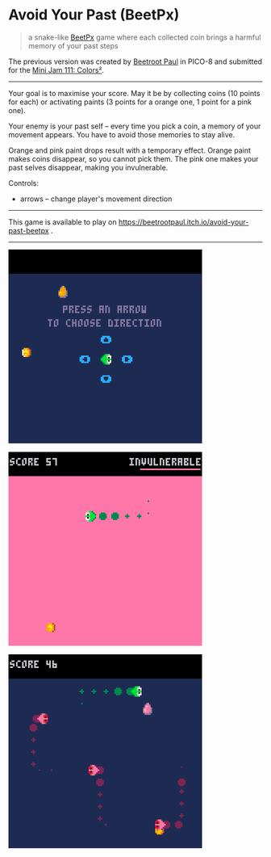 # Avoid Your Past (BeetPx)

> a snake-like [BeetPx](https://github.com/beetrootpaul/beetpx) game where each
> collected coin brings a harmful memory of your past steps

The previous version was created by [Beetroot Paul](https://beetrootpaul.com) in
PICO-8 and submitted for the
[Mini Jam 111: Colors²](https://itch.io/jam/mini-jam-111-colors).

---

Your goal is to maximise your score. May it be by collecting coins (10 points
for each) or activating paints (3 points for a orange one, 1 point for a pink
one).

Your enemy is your past self – every time you pick a coin, a memory of your
movement appears. You have to avoid those memories to stay alive.

Orange and pink paint drops result with a temporary effect. Orange paint makes
coins disappear, so you cannot pick them. The pink one makes your past selves
disappear, making you invulnerable.

Controls:

- arrows – change player's movement direction

---

This game is available to play on
https://beetrootpaul.itch.io/avoid-your-past-beetpx .

---

![](./dist/screenshots/screenshot-arrows.png)

![](./dist/screenshots/screenshot-invulnerable.png)

![](./dist/screenshots/screenshot-normal.png)
